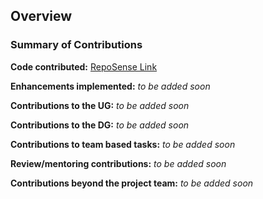 ## Overview
### Summary of Contributions

**Code contributed:** [RepoSense Link](https://nus-cs2103-ay2223s1.github.io/tp-dashboard/?search=ama-chi&breakdown=true&sort=groupTitle&sortWithin=title&since=2022-09-16&timeframe=commit&mergegroup=&groupSelect=groupByRepos&checkedFileTypes=docs~functional-code~test-code~other)

**Enhancements implemented:** _to be added soon_

**Contributions to the UG:** _to be added soon_

**Contributions to the DG:** _to be added soon_

**Contributions to team based tasks:** _to be added soon_

**Review/mentoring contributions:** _to be added soon_

**Contributions beyond the project team:** _to be added soon_
